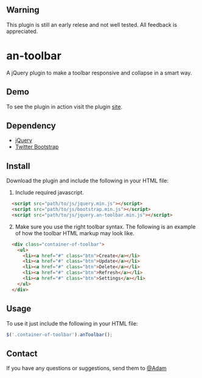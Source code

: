 ## Warning

This plugin is still an early relese and not well tested. All feedback is appreciated.

an-toolbar
==========

A jQuery plugin to make a toolbar responsive and collapse in a smart way.

## Demo

To see the plugin in action visit the plugin [site](http://adamnyberg.se/project/an-toolbar).

## Dependency

-   [jQuery](https://github.com/jquery/jquery)
-   [Twitter Bootstrap](http://twitter.github.com/bootstrap/)

## Install

Download the plugin and include the following in your HTML file:

1. Include required javascript.

````html
  <script src="path/to/js/jquery.min.js"></script>
  <script src="path/to/js/bootstrap.min.js"></script>
  <script src="path/to/js/jquery.an-toolbar.min.js"></script>
````

2. Make sure you use the right toolbar syntax. The following is an example of how the toolbar HTML markup may look like.

````html
  <div class="container-of-toolbar">
    <ul>
      <li><a href="#" class="btn">Create</a></li>
      <li><a href="#" class="btn">Update</a></li>
      <li><a href="#" class="btn">Delete</a></li>
      <li><a href="#" class="btn">Refresh</a></li>
      <li><a href="#" class="btn">Settings</a></li>
    </ul>
  </div>
````

## Usage

To use it just include the following in your HTML file:

````javascript
$('.container-of-toolbar').anToolbar();
````

## Contact

If you have any questions or suggestions, send them to [@Adam](http://twitter.com/Adam_Nyberg)